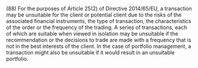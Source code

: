 (88) For the purposes of Article 25(2) of Directive 2014/65/EU, a transaction may be unsuitable for the client or potential client due to the risks of the associated financial instruments, the type of transaction, the characteristics of the order or the frequency of the trading. A series of transactions, each of which are suitable when viewed in isolation may be unsuitable if the recommendation or the decisions to trade are made with a frequency that is not in the best interests of the client. In the case of portfolio management, a transaction might also be unsuitable if it would result in an unsuitable portfolio.